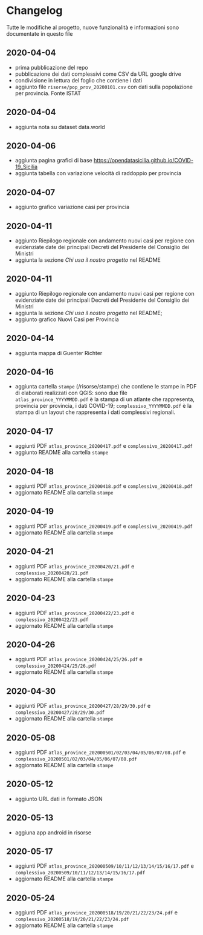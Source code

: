 # Changelog

Tutte le modifiche al progetto, nuove funzionalità e informazioni sono documentate in questo file

## 2020-04-04

- prima pubblicazione del repo
- pubblicazione dei dati complessivi come CSV da URL google drive
- condivisione in lettura del foglio che contiene i dati
- aggiunto file `risorse/pop_prov_20200101.csv` con dati sulla popolazione per provincia. Fonte ISTAT

## 2020-04-04

- aggiunta nota su dataset data.world

## 2020-04-06

- aggiunta pagina grafici di base <https://opendatasicilia.github.io/COVID-19_Sicilia>
- aggiunta tabella con variazione velocità di raddoppio per provincia

## 2020-04-07

- aggiunto grafico variazione casi per provincia

## 2020-04-11

- aggiunto Riepilogo regionale con andamento nuovi casi per regione con evidenziate date dei principali Decreti del Presidente del Consiglio dei Ministri
- aggiunta la sezione _Chi usa il nostro progetto_ nel README

## 2020-04-11

- aggiunto Riepilogo regionale con andamento nuovi casi per regione con evidenziate date dei principali Decreti del Presidente del Consiglio dei Ministri
- aggiunta la sezione _Chi usa il nostro progetto_ nel README;
- aggiunto grafico Nuovi Casi per Provincia

## 2020-04-14

- aggiunta mappa di Guenter Richter

## 2020-04-16

- aggiunta cartella `stampe` (/risorse/stampe) che contiene le stampe in PDF di elaborati realizzati con QGIS: sono due file `atlas_province_YYYYMMDD.pdf` è la stampa di un atlante che rappresenta, provincia per provincia, i dati COVID-19; `complessivo_YYYYMMDD.pdf` è la stampa di un layout che rappresenta i dati complessivi regionali.

## 2020-04-17

- aggiunti PDF `atlas_province_20200417.pdf` e `complessivo_20200417.pdf`
- aggiunto README alla cartella `stampe`

## 2020-04-18

- aggiunti PDF `atlas_province_20200418.pdf` e `complessivo_20200418.pdf`
- aggiornato README alla cartella `stampe`

## 2020-04-19

- aggiunti PDF `atlas_province_20200419.pdf` e `complessivo_20200419.pdf`
- aggiornato README alla cartella `stampe`

## 2020-04-21

- aggiunti PDF `atlas_province_20200420/21.pdf` e `complessivo_20200420/21.pdf`
- aggiornato README alla cartella `stampe`

## 2020-04-23

- aggiunti PDF `atlas_province_20200422/23.pdf` e `complessivo_20200422/23.pdf`
- aggiornato README alla cartella `stampe`

## 2020-04-26

- aggiunti PDF `atlas_province_20200424/25/26.pdf` e `complessivo_20200424/25/26.pdf`
- aggiornato README alla cartella `stampe`

## 2020-04-30

- aggiunti PDF `atlas_province_20200427/28/29/30.pdf` e `complessivo_20200427/28/29/30.pdf`
- aggiornato README alla cartella `stampe`

## 2020-05-08

- aggiunti PDF `atlas_province_202000501/02/03/04/05/06/07/08.pdf` e `complessivo_20200501/02/03/04/05/06/07/08.pdf`
- aggiornato README alla cartella `stampe`

## 2020-05-12

- aggiunto URL dati in formato JSON

## 2020-05-13

- aggiuna app android in risorse

## 2020-05-17

- aggiunti PDF `atlas_province_202000509/10/11/12/13/14/15/16/17.pdf` e `complessivo_20200509/10/11/12/13/14/15/16/17.pdf`
- aggiornato README alla cartella `stampe`

## 2020-05-24

- aggiunti PDF `atlas_province_202000518/19/20/21/22/23/24.pdf` e `complessivo_20200518/19/20/21/22/23/24.pdf`
- aggiornato README alla cartella `stampe`
